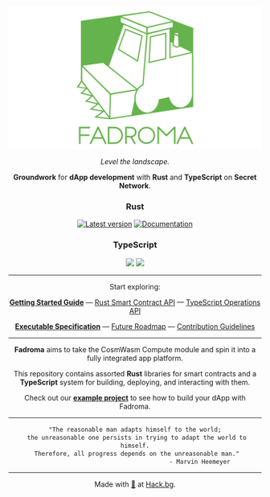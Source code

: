 <div align="center">

[![Fadroma](./homepage/logo.svg)](https://fadroma.tech)

*Level the landscape.*

**Groundwork** for **dApp development** with **Rust** and **TypeScript** on **Secret Network**.

### **Rust**
[![Latest version](https://img.shields.io/crates/v/fadroma.svg?style=for-the-badge)](https://crates.io/crates/fadroma)
[![Documentation](https://img.shields.io/docsrs/fadroma/latest?color=%2365b34c&style=for-the-badge)](https://docs.rs/fadroma)

### **TypeScript**
[![](https://img.shields.io/npm/v/@fadroma/core?color=%2365b34c&label=%40fadroma%2Fcore&style=for-the-badge)](https://www.npmjs.com/package/@fadroma/core)
[![](https://img.shields.io/npm/v/@fadroma/scrt?color=%2365b34c&label=%40fadroma%2Fscrt&style=for-the-badge)](https://www.npmjs.com/package/@fadroma/scrt)

---

Start exploring:

[**Getting Started Guide**](./guide/basic-project-setup.md) — [Rust Smart Contract API](https://fadroma.tech/rs/fadroma/index.html) — [TypeScript Operations API](https://fadroma.tech/js/modules.html)

[**Executable Specification**](./SPEC.ts.md) — [Future Roadmap](./ROADMAP.ts.md) — [Contribution Guidelines](CONTRIBUTING.md)

---

**Fadroma** aims to take the CosmWasm Compute module and spin it into a fully integrated app platform.

This repository contains assorted **Rust** libraries for smart contracts
and a **TypeScript** system for building, deploying, and interacting with them.

Check out our [**example project**](https://github.com/hackbg/fadroma-example) to see how to
build your dApp with Fadroma.

---

```
"The reasonable man adapts himself to the world;
 the unreasonable one persists in trying to adapt the world to himself.
 Therefore, all progress depends on the unreasonable man."
                                    - Marvin Heemeyer
```

---

Made with [💚](mailto:hello@hack.bg) at [Hack.bg](https://hack.bg).

</div>
